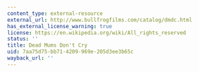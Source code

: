 ```yaml
---
content_type: external-resource
external_url: http://www.bullfrogfilms.com/catalog/dmdc.html
has_external_license_warning: true
license: https://en.wikipedia.org/wiki/All_rights_reserved
status: ''
title: Dead Mums Don't Cry
uid: 7aa75d75-bb71-4209-969e-205d3ee3b65c
wayback_url: ''
---
```

